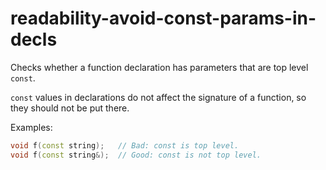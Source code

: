 # readability-avoid-const-params-in-decls

Checks whether a function declaration has parameters that are top level
`const`.

`const` values in declarations do not affect the signature of a
function, so they should not be put there.

Examples:

``` c++
void f(const string);   // Bad: const is top level.
void f(const string&);  // Good: const is not top level.
```
